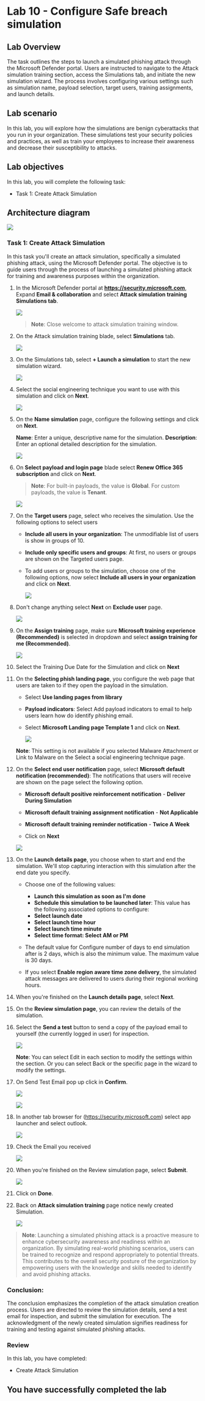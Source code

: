 # Lab 10 - Configure Safe breach simulation

## Lab Overview
The task outlines the steps to launch a simulated phishing attack through the Microsoft Defender portal. Users are instructed to navigate to the Attack simulation training section, access the Simulations tab, and initiate the new simulation wizard. The process involves configuring various settings such as simulation name, payload selection, target users, training assignments, and launch details.

## Lab scenario
In this lab, you will explore how the simulations are benign cyberattacks that you run in your organization. These simulations test your security policies and practices, as well as train your employees to increase their awareness and decrease their susceptibility to attacks.


## Lab objectives

In this lab, you will complete the following task:

+ Task 1: Create Attack Simulation

## Architecture diagram
![](../media/part1lab5.png)

### Task 1: Create Attack Simulation

In this task you'll create an attack simulation, specifically a simulated phishing attack, using the Microsoft Defender portal. The objective is to guide users through the process of launching a simulated phishing attack for training and awareness purposes within the organization.

1. In the Microsoft Defender portal at **https://security.microsoft.com**, Expand **Email & collaboration** and select **Attack simulation 
   training**  **Simulations tab**. 

   ![](../media/lab10-image-1.png)

   >**Note**: Close welcome to attack simulation training window.

1. On the Attack simulation training blade, select **Simulations** tab.

   ![](../media/lab10-image-2.png)
   
1. On the Simulations tab, select  **+ Launch a simulation** to start the new simulation wizard.

   ![](../media/lab10-image-3.png)
   
1. Select the social engineering technique you want to use with this simulation and click on **Next**.

    ![](../media/lab10-image-4.png)
   
1. On the **Name simulation** page, configure the following settings and click on **Next**.

      **Name**: Enter a unique, descriptive name for the simulation.
      **Description**: Enter an optional detailed description for the simulation.

    ![](../media/lab10-image-5.png)
   
1. On **Select payload and login page** blade select **Renew Office 365 subscription** and click on **Next**.

    >**Note**: For built-in payloads, the value is **Global**. For custom payloads, the value is **Tenant**.
   
    ![](../media/lab10-image-6.png)

1. On the **Target users** page, select who receives the simulation. Use the following options to select users
   
     - **Include all users in your organization**: The unmodifiable list of users is show in groups of 10.
     - **Include only specific users and groups**: At first, no users or groups are shown on the Targeted users page.
     - To add users or groups to the simulation, choose one of the following options, now select **Include all users in your organization** and click on **Next**.

        ![](../media/lab10-image-7.png)

1. Don't change anything select **Next** on **Exclude user** page.

    ![](../media/lab10-image-8.png)
   
1. On the **Assign training** page, make sure **Microsoft training experience (Recommended)** is selected in dropdown and select **assign training for me (Recommended)**.

    ![](../media/lab10-image-9.png)

1. Select the Training Due Date for the Simulation and click on **Next**

1. On the **Selecting phish landing page**, you configure the web page that users are taken to if they open the payload in the simulation.

   - Select **Use landing pages from library**
     
   - **Payload indicators**: Select Add payload indicators to email to help users learn how do identify phishing email.

   - Select **Microsoft Landing page Template 1** and click on **Next**.

      ![](../media/lab10-image-10.png)
   
    **Note**: This setting is not available if you selected Malware Attachment or Link to Malware on the Select a social engineering technique 
      page.

1. On the **Select end user notification** page, select **Microsoft default notification (recommended)**: The notifications that users will receive are shown on the page select the following option.

   - **Microsoft default positive reinforcement notification** - **Deliver During Simulation**
   
   - **Microsoft default training assignment notification** - **Not Applicable**
   
   - **Microsoft default training reminder notification** - **Twice A Week**

   - Click on **Next**

    ![](../media/lab10-image-11.png)

1. On the **Launch details page**, you choose when to start and end the simulation. We'll stop capturing interaction with this 
   simulation after the end date you specify.
   - Choose one of the following values:
       - **Launch this simulation as soon as I'm done**
       - **Schedule this simulation to be launched later**: This value has the following associated options to configure:
       - **Select launch date**
       - **Select launch time hour**
       - **Select launch time minute**
       - **Select time format: Select AM or PM**
   
   - The default value for Configure number of days to end simulation after is 2 days, which is also the minimum value. The maximum value is 30 days.

   - If you select **Enable region aware time zone delivery**, the simulated attack messages are delivered to users during their regional 
   working hours.

1. When you're finished on the **Launch details page**, select **Next**.

1. On the **Review simulation page**, you can review the details of the simulation.

1. Select the  **Send a test** button to send a copy of the payload email to yourself (the currently logged in user) for inspection.

    ![](../media/lab10-image-13.png)

    **Note**: You can select Edit in each section to modify the settings within the section. Or you can select Back or the specific page in the 
   wizard to modify the settings.

1. On Send Test Email pop up click in **Confirm**.

    ![](../media/lab10-image-14.png)

    ![](../media/lab10-image-15.png)

1. In another tab browser for (https://security.microsoft.com) select app launcher and select outlook.

    ![](../media/lab5-image5.png)

1. Check the Email you received

    ![](../media/lab10-image-16.png)

1. When you're finished on the Review simulation page, select **Submit**.

    ![](../media/lab10-image-17.png)

1. Click on **Done**.

1. Back on **Attack simulation training** page notice newly created Simulation.

     ![](../media/lab10-image-18.png)


>**Note**: Launching a simulated phishing attack is a proactive measure to enhance cybersecurity awareness and readiness within an organization. By simulating real-world phishing scenarios, users can be trained to recognize and respond appropriately to potential threats. This contributes to the overall security posture of the organization by empowering users with the knowledge and skills needed to identify and avoid phishing attacks.

### Conclusion:
The conclusion emphasizes the completion of the attack simulation creation process. Users are directed to review the simulation details, send a test email for inspection, and submit the simulation for execution. The acknowledgment of the newly created simulation signifies readiness for training and testing against simulated phishing attacks.

### Review
In this lab, you have completed:
+ Create Attack Simulation

## You have successfully completed the lab

